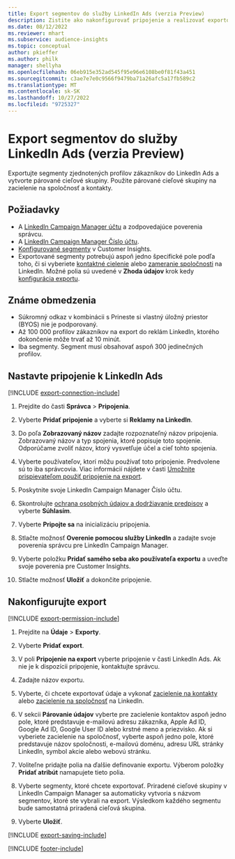 ```yaml
---
title: Export segmentov do služby LinkedIn Ads (verzia Preview)
description: Zistite ako nakonfigurovať pripojenie a realizovať exportovanie do LinkedIn Ads.
ms.date: 08/12/2022
ms.reviewer: mhart
ms.subservice: audience-insights
ms.topic: conceptual
author: pkieffer
ms.author: philk
manager: shellyha
ms.openlocfilehash: 06eb915e352ad545f95e96e6108be0f81f43a451
ms.sourcegitcommit: c3ae7e7e0c9566f9479ba71a26afc5a17fb589c2
ms.translationtype: MT
ms.contentlocale: sk-SK
ms.lasthandoff: 10/27/2022
ms.locfileid: "9725327"
---
```

# <a name="export-segments-to-linkedin-ads-preview"></a>Export segmentov do služby LinkedIn Ads (verzia Preview)

Exportujte segmenty zjednotených profilov zákazníkov do LinkedIn Ads a vytvorte párované cieľové skupiny. Použite párované cieľové skupiny na zacielenie na spoločnosť a kontakty.

## <a name="prerequisites"></a>Požiadavky

- A [LinkedIn Campaign Manager účtu](https://business.linkedin.com/marketing-solutions/ads) a zodpovedajúce poverenia správcu.
- A [LinkedIn Campaign Manager Číslo účtu](https://www.linkedin.com/help/lms/answer/a424270).
- [Konfigurované segmenty](segments.md) v Customer Insights.
- Exportované segmenty potrebujú aspoň jedno špecifické pole podľa toho, či si vyberiete [kontaktné cielenie](https://business.linkedin.com/marketing-solutions/ad-targeting/contact-targeting) alebo [zameranie spoločnosti](https://business.linkedin.com/marketing-solutions/ad-targeting/account-targeting) na LinkedIn. Možné polia sú uvedené v **Zhoda údajov** krok kedy [konfigurácia exportu](#configure-an-export).

## <a name="known-limitations"></a>Známe obmedzenia

- Súkromný odkaz v kombinácii s Prineste si vlastný úložný priestor (BYOS) nie je podporovaný.
- Až 100 000 profilov zákazníkov na export do reklám LinkedIn, ktorého dokončenie môže trvať až 10 minút.
- Iba segmenty. Segment musí obsahovať aspoň 300 jedinečných profilov.

## <a name="set-up-connection-to-linkedin-ads"></a>Nastavte pripojenie k LinkedIn Ads

[!INCLUDE [export-connection-include](includes/export-connection-admn.md)]

1. Prejdite do časti **Správca** > **Pripojenia**.

1. Vyberte **Pridať pripojenie** a vyberte si **Reklamy na LinkedIn**.

1. Do poľa **Zobrazovaný názov** zadajte rozpoznateľný názov pripojenia. Zobrazovaný názov a typ spojenia, ktoré popisuje toto spojenie. Odporúčame zvoliť názov, ktorý vysvetľuje účel a cieľ tohto spojenia.

1. Vyberte používateľov, ktorí môžu používať toto pripojenie. Predvolene sú to iba správcovia. Viac informácií nájdete v časti [Umožnite prispievateľom použiť pripojenie na export](connections.md#allow-contributors-to-use-a-connection-for-exports).

1. Poskytnite svoje LinkedIn Campaign Manager Číslo účtu.

1. Skontrolujte [ochrana osobných údajov a dodržiavanie predpisov](connections.md#data-privacy-and-compliance) a vyberte **Súhlasím**.

1. Vyberte **Pripojte sa** na inicializáciu pripojenia.

1. Stlačte možnosť **Overenie pomocou služby LinkedIn** a zadajte svoje poverenia správcu pre LinkedIn Campaign Manager.

1. Vyberte položku **Pridať samého seba ako používateľa exportu** a uveďte svoje poverenia pre Customer Insights.

1. Stlačte možnosť **Uložiť** a dokončite pripojenie.

## <a name="configure-an-export"></a>Nakonfigurujte export

[!INCLUDE [export-permission-include](includes/export-permission.md)]

1. Prejdite na **Údaje** > **Exporty**.

1. Vyberte **Pridať export**.

1. V poli **Pripojenie na export** vyberte pripojenie v časti LinkedIn Ads. Ak nie je k dispozícii pripojenie, kontaktujte správcu.

1. Zadajte názov exportu.

1. Vyberte, či chcete exportovať údaje a vykonať [zacielenie na kontakty](https://business.linkedin.com/marketing-solutions/ad-targeting/contact-targeting) alebo [zacielenie na spoločnosť](https://business.linkedin.com/marketing-solutions/ad-targeting/account-targeting) na LinkedIn.

1. V sekcii **Párovanie údajov** vyberte pre zacielenie kontaktov aspoň jedno pole, ktoré predstavuje e-mailovú adresu zákazníka, Apple Ad ID, Google Ad ID, Google User ID alebo krstné meno a priezvisko. Ak si vyberiete zacielenie na spoločnosť, vyberte aspoň jedno pole, ktoré predstavuje názov spoločnosti, e-mailovú doménu, adresu URL stránky LinkedIn, symbol akcie alebo webovú stránku.

1. Voliteľne pridajte polia na ďalšie definovanie exportu. Výberom položky **Pridať atribút** namapujete tieto polia.

1. Vyberte segmenty, ktoré chcete exportovať. Priradené cieľové skupiny v LinkedIn Campaign Manager sa automaticky vytvoria s názvom segmentov, ktoré ste vybrali na export. Výsledkom každého segmentu bude samostatná priradená cieľová skupina.

1. Vyberte **Uložiť**.

[!INCLUDE [export-saving-include](includes/export-saving.md)]

[!INCLUDE [footer-include](includes/footer-banner.md)]
